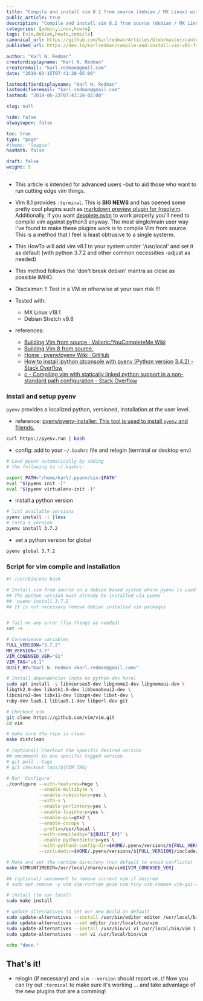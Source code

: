 ```yaml
---
title: "Compile and install vim 8.1 from source (debian / MX Linux) with pyenv"
public_article: true
description: "Compile and install vim 8.1 from source (debian / MX Linux) with pyenv"
categories: [admin,linux,howto]
tags: [vim,debian,howto,compile]
canonical_url: https://github.com/karlredman/Articles/blob/master/content/dev.to/vim81.md
published_url: https://dev.to/karlredman/compile-and-install-vim-v81-from-source-with-pyenv-5cjc

author: "Karl N. Redman"
creatordisplayname: "Karl N. Redman"
creatoremail: "karl.redman@gmail.com"
date: "2019-03-15T07:41:28-05:00"

lastmodifierdisplayname: "Karl N. Redman"
lastmodifieremail: "karl.redman@gmail.com"
lastmod: "2019-06-23T07:41:28-05:00"

slug: null

hide: false
alwaysopen: false

toc: true
type: "page"
#theme: "league"
hasMath: false

draft: false
weight: 5
---
```


* This article is intended for advanced users -but to aid those who want to run cutting edge vim things.

* Vim 8.1 provides `:terminal`. This is **BIG NEWS** and has opened some pretty cool plugins such as [markdown preview plugin for (neo)vim](https://github.com/iamcco/markdown-preview.nvim). Additionally, if you want [deoplete.nvim](https://github.com/Shougo/deoplete.nvim) to work properly you'll need to compile vim against python3 anyway. The most single/main user way I've found to make these plugins work is to compile Vim from source. This is a method that I feel is least obtrusive to a single systerm.

* This HowTo will add vim v8.1 to your system under '/usr/local' and set it as default (with python 3.7.2 and other common necessities -adjust as needed)

* This method follows the 'don't break debian' mantra as close as possible IMHO.

* Disclaimer: !! Test in a VM or otherwise at your own risk !!!

* Tested with:
    * MX Linux v18.1
    * Debian Stretch v9.8


* references:
    * [Building Vim from source · Valloric/YouCompleteMe Wiki](https://github.com/Valloric/YouCompleteMe/wiki/Building-Vim-from-source)
	* [Building Vim 8 from source.](https://gist.github.com/Pompeu/c711b6e35f3ae5deb5e81a938c3cc507)
    * [Home · pyenv/pyenv Wiki · GitHub](https://github.com/pyenv/pyenv/wiki#how-to-build-cpython-with---enable-shared)
    * [How to install ipython qtconsole with pyenv (Python version 3.4.2) - Stack Overflow](https://stackoverflow.com/questions/28165637/how-to-install-ipython-qtconsole-with-pyenv-python-version-3-4-2)
    * [c - Compiling vim with statically linked python support in a non-standard path configuration - Stack Overflow](https://stackoverflow.com/questions/40311073/compiling-vim-with-statically-linked-python-support-in-a-non-standard-path-confi)

### Install and setup pyenv

`pyenv` provides a localized python, versioned, installation at the user level.

* reference: [pyenv/pyenv-installer: This tool is used to install `pyenv` and friends.](https://github.com/pyenv/pyenv-installer)

```sh
curl https://pyenv.run | bash
```

* config: add to your `~/.bashrc` file and relogin (terminal or desktop env)

```sh
# Load pyenv automatically by adding
# the following to ~/.bashrc:

export PATH="/home/karl/.pyenv/bin:$PATH"
eval "$(pyenv init -)"
eval "$(pyenv virtualenv-init -)"
```

* install a python version

```sh
# list available versions
pyenv install -l |less
# insta a version
pyenv install 3.7.2
```

* set a python version for global

```sh
pyenv global 3.7.2
```

### Script for vim compile and installation

```bash
#! /usr/bin/env bash

# Install vim from source on a debian based system where pyenv is used at thhe user level.
## The python version must already be installed via pyenv
## `pyenv install 3.7.2`
## It is not necessary remove debian installed vim packages


# fail on any error (fix things as needed)
set -e

# Convenience variables
FULL_VERSION="3.7.2"
MM_VERSION="3.7"
VIM_CONENSED_VER="81"
VIM_TAG="v8.1"
BUILT_BY="Karl N. Redman <karl.redman@gmail.com>"

# Install dependencies (note no python-dev here)
sudo apt install -y libncurses5-dev libgnome2-dev libgnomeui-dev \
libgtk2.0-dev libatk1.0-dev libbonoboui2-dev \
libcairo2-dev libx11-dev libxpm-dev libxt-dev \
ruby-dev lua5.1 liblua5.1-dev libperl-dev git

# Checkout vim
git clone https://github.com/vim/vim.git
cd vim

# make sure the repo is clean
make distclean

# (optional) Checkout the specific desired version
## umcomment to use specific tagged version
# git pull --tags
# git checkout tags/${VIM_TAG}

# Run `Configure`
./configure --with-features=huge \
            --enable-multibyte \
            --enable-rubyinterp=yes \
            --with-x \
            --enable-perlinterp=yes \
            --enable-luainterp=yes \
            --enable-gui=gtk2 \
            --enable-cscope \
            --prefix=/usr/local \
            --with-compiledby="${BUILT_BY}" \
            --enable-python3interp=yes \
            --with-python3-config-dir=$HOME/.pyenv/versions/${FULL_VERSION}/lib/python${MM_VERSION}/config-${MM_VERSION}m-x86_64-linux-gnu \
            --includedir=$HOME/.pyenv/versions/${FULL_VERSION}/include/

# Make and set the runtime directory (non default to avoid conflicts)
make VIMRUNTIMEDIR=/usr/local/share/vim/vim${VIM_CONENSED_VER}

## (optional) uncomment to remove current vim if desired
# sudo apt remove -y vim vim-runtime gvim vim-tiny vim-common vim-gui-common vim-nox

# install (to usr local)
sudo make install

# update alternatives to set our new build as default
sudo update-alternatives --install /usr/bin/editor editor /usr/local/bin/vim 1
sudo update-alternatives --set editor /usr/local/bin/vim
sudo update-alternatives --install /usr/bin/vi vi /usr/local/bin/vim 1
sudo update-alternatives --set vi /usr/local/bin/vim

echo "done."
```

## That's it!

* relogin (if necessary) and `vim --version` should report `v8.1`! Now you can try out `:terminal` to make sure it's working ... and take advantage of the new plugins that are a comming!
